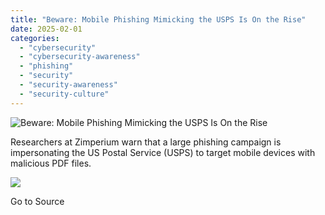 ```yaml
---
title: "Beware: Mobile Phishing Mimicking the USPS Is On the Rise"
date: 2025-02-01
categories: 
  - "cybersecurity"
  - "cybersecurity-awareness"
  - "phishing"
  - "security"
  - "security-awareness"
  - "security-culture"
---
```


![Beware: Mobile Phishing Mimicking the USPS Is On the Rise](https://blog.knowbe4.com/hubfs/Phishing%20for%20EDU%20Email%20Users.jpg)

Researchers at Zimperium warn that a large phishing campaign is impersonating the US Postal Service (USPS) to target mobile devices with malicious PDF files.

![](https://track.hubspot.com/__ptq.gif?a=241394&k=14&r=https%3A%2F%2Fblog.knowbe4.com%2Fbeware-mobile-phishing-mimicking-the-usps-is-on-the-rise&bu=https%253A%252F%252Fblog.knowbe4.com&bvt=rss)

Go to Source

